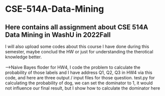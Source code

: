 # CSE-514A-Data-Mining
## Here contains all assignment about CSE 514A Data Mining in WashU in 2022Fall </br>
I will also upload some codes about this course I have done during this semester, maybe conclud the HW or just for understanding the therotical knowledge better. </br>
</br>
-->Naive Bayes floder for HW4, I code the problem to calculate the probability of those labels and I have address Q1, Q2, Q3 in HW4 via this code, and here are three output / input files for those question. test.py for calculating the probability of dog, we can set the dominator to 1, it would not influence our final result, but I show how to calculate the dominator here</br>
